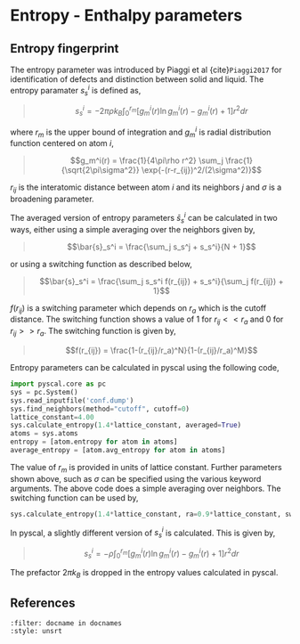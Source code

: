 # Entropy - Enthalpy parameters

## Entropy fingerprint

The entropy parameter was introduced by Piaggi et
al {cite}`Piaggi2017` for identification of defects and
distinction between solid and liquid. The entropy paramater $s_s^i$ is
defined as,

> $$s_s^i = -2\pi\rho k_B \int_0^{r_m} [g_m^i(r)\ln g_m^i(r) - g_m^i(r) + 1] r^2 dr$$

where $r_m$ is the upper bound of integration and $g_m^i$ is radial
distribution function centered on atom $i$,

> $$g_m^i(r) = \frac{1}{4\pi\rho r^2} \sum_j \frac{1}{\sqrt{2\pi\sigma^2}} \exp{-(r-r_{ij})^2/(2\sigma^2)}$$

$r_{ij}$ is the interatomic distance between atom $i$ and its neighbors
$j$ and $\sigma$ is a broadening parameter.

The averaged version of entropy parameters $\bar{s}_s^i$ can be
calculated in two ways, either using a simple averaging over the
neighbors given by,

> $$\bar{s}_s^i = \frac{\sum_j s_s^j + s_s^i}{N + 1}$$

or using a switching function as described below,

> $$\bar{s}_s^i = \frac{\sum_j s_s^i f(r_{ij}) + s_s^i}{\sum_j f(r_{ij}) + 1}$$

$f(r_{ij})$ is a switching parameter which depends on $r_a$ which is the
cutoff distance. The switching function shows a value of 1 for
$r_{ij} << r_a$ and 0 for $r_{ij} >> r_a$. The switching function is
given by,

> $$f(r_{ij}) = \frac{1-(r_{ij}/r_a)^N}{1-(r_{ij}/r_a)^M}$$

Entropy parameters can be calculated in pyscal using the following code,

``` python
import pyscal.core as pc
sys = pc.System()
sys.read_inputfile('conf.dump')
sys.find_neighbors(method="cutoff", cutoff=0)
lattice_constant=4.00
sys.calculate_entropy(1.4*lattice_constant, averaged=True)
atoms = sys.atoms
entropy = [atom.entropy for atom in atoms]
average_entropy = [atom.avg_entropy for atom in atoms]
```

The value of $r_m$ is provided in units of lattice constant. Further
parameters shown above, such as $\sigma$ can be specified using the
various keyword arguments. The above code does a simple averaging over
neighbors. The switching function can be used by,

``` python
sys.calculate_entropy(1.4*lattice_constant, ra=0.9*lattice_constant, switching_function=True, averaged=True)
```

In pyscal, a slightly different version of $s_s^i$ is calculated. This
is given by,

> $$s_s^i = -\rho \int_0^{r_m} [g_m^i(r)\ln g_m^i(r) - g_m^i(r) + 1] r^2 dr$$

The prefactor $2\pi k_B$ is dropped in the entropy values calculated in
pyscal.

## References

```{bibliography} ../references.bib
:filter: docname in docnames
:style: unsrt
```